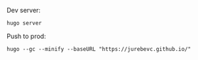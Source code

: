 Dev server:
```
hugo server
```

Push to prod:
```
hugo --gc --minify --baseURL "https://jurebevc.github.io/"
```